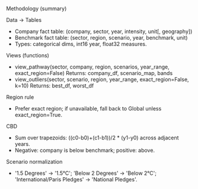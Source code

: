 Methodology (summary)

Data → Tables
- Company fact table: (company, sector, year, intensity, unit[, geography])
- Benchmark fact table: (sector, region, scenario, year, benchmark, unit)
- Types: categorical dims, int16 year, float32 measures.

Views (functions)
- view_pathway(sector, company, region, scenarios, year_range, exact_region=False)
  Returns: company_df, scenario_map, bands
- view_outliers(sector, scenario, region, year_range, exact_region=False, k=10)
  Returns: best_df, worst_df

Region rule
- Prefer exact region; if unavailable, fall back to Global unless exact_region=True.

CBD
- Sum over trapezoids: ((c0-b0)+(c1-b1))/2 * (y1-y0) across adjacent years.
- Negative: company is below benchmark; positive: above.

Scenario normalization
- '1.5 Degrees' → '1.5°C'; 'Below 2 Degrees' → 'Below 2°C'; 'International/Paris Pledges' → 'National Pledges'.